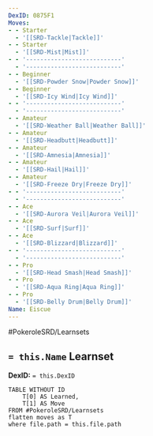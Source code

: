 ```yaml
---
DexID: 0875F1
Moves:
- - Starter
  - '[[SRD-Tackle|Tackle]]'
- - Starter
  - '[[SRD-Mist|Mist]]'
- - '---------------------------'
  - '---------------------------'
- - Beginner
  - '[[SRD-Powder Snow|Powder Snow]]'
- - Beginner
  - '[[SRD-Icy Wind|Icy Wind]]'
- - '---------------------------'
  - '---------------------------'
- - Amateur
  - '[[SRD-Weather Ball|Weather Ball]]'
- - Amateur
  - '[[SRD-Headbutt|Headbutt]]'
- - Amateur
  - '[[SRD-Amnesia|Amnesia]]'
- - Amateur
  - '[[SRD-Hail|Hail]]'
- - Amateur
  - '[[SRD-Freeze Dry|Freeze Dry]]'
- - '---------------------------'
  - '---------------------------'
- - Ace
  - '[[SRD-Aurora Veil|Aurora Veil]]'
- - Ace
  - '[[SRD-Surf|Surf]]'
- - Ace
  - '[[SRD-Blizzard|Blizzard]]'
- - '---------------------------'
  - '---------------------------'
- - Pro
  - '[[SRD-Head Smash|Head Smash]]'
- - Pro
  - '[[SRD-Aqua Ring|Aqua Ring]]'
- - Pro
  - '[[SRD-Belly Drum|Belly Drum]]'
Name: Eiscue
---
```


#PokeroleSRD/Learnsets

## `= this.Name` Learnset

**DexID:** `= this.DexID`

```dataview
TABLE WITHOUT ID
    T[0] AS Learned,
    T[1] AS Move
FROM #PokeroleSRD/Learnsets
flatten moves as T
where file.path = this.file.path
```

